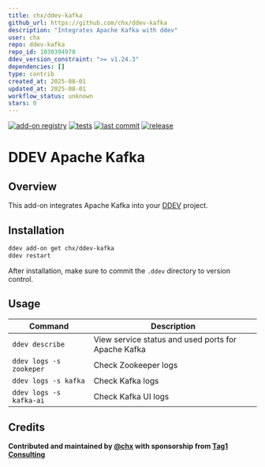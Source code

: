```yaml
---
title: chx/ddev-kafka
github_url: https://github.com/chx/ddev-kafka
description: "Integrates Apache Kafka with ddev"
user: chx
repo: ddev-kafka
repo_id: 1030394978
ddev_version_constraint: ">= v1.24.3"
dependencies: []
type: contrib
created_at: 2025-08-01
updated_at: 2025-08-01
workflow_status: unknown
stars: 0
---
```


[![add-on registry](https://img.shields.io/badge/DDEV-Add--on_Registry-blue)](https://addons.ddev.com)
[![tests](https://github.com/chx/ddev-kafka/actions/workflows/tests.yml/badge.svg?branch=main)](https://github.com/chx/ddev-kafka/actions/workflows/tests.yml?query=branch%3Amain)
[![last commit](https://img.shields.io/github/last-commit/chx/ddev-kafka)](https://github.com/chx/ddev-kafka/commits)
[![release](https://img.shields.io/github/v/release/chx/ddev-kafka)](https://github.com/chx/ddev-kafka/releases/latest)

# DDEV Apache Kafka

## Overview

This add-on integrates Apache Kafka into your [DDEV](https://ddev.com/) project.

## Installation

```bash
ddev add-on get chx/ddev-kafka
ddev restart
```

After installation, make sure to commit the `.ddev` directory to version control.

## Usage

| Command | Description |
| ------- | ----------- |
| `ddev describe` | View service status and used ports for Apache Kafka |
| `ddev logs -s zookeper` | Check Zookeeper logs |
| `ddev logs -s kafka` | Check Kafka logs |
| `ddev logs -s kafka-ai` | Check Kafka UI logs |

## Credits

**Contributed and maintained by [@chx](https://github.com/chx) with sponsorship from [Tag1 Consulting](https://tag1consulting.com/)**
